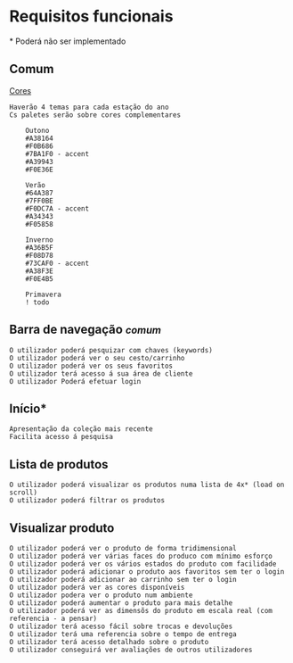 # Requisitos funcionais

\* Poderá não ser implementado

## Comum

[Cores](https://color.adobe.com/pt/create/color-wheel)

    Haverão 4 temas para cada estação do ano
    Cs paletes serão sobre cores complementares

        Outono
        #A38164
        #F0B686
        #7BA1F0 - accent
        #A39943
        #F0E36E

        Verão
        #64A387
        #7FF0BE
        #F0DC7A - accent
        #A34343
        #F05858

        Inverno
        #A36B5F
        #F08D78
        #73CAF0 - accent
        #A38F3E
        #F0E4B5

        Primavera
        ! todo

## Barra de navegação <small>_comum_</small>

    O utilizador poderá pesquizar com chaves (keywords)
    O utilizador poderá ver o seu cesto/carrinho
    O utilizador poderá ver os seus favoritos
    O utilizador terá acesso á sua área de cliente
    O utilizador Poderá efetuar login

## Início\*

    Apresentação da coleção mais recente
    Facilita acesso á pesquisa

## Lista de produtos

    O utilizador poderá visualizar os produtos numa lista de 4x* (load on scroll)
    O utilizador poderá filtrar os produtos

## Visualizar produto

    O utilizador poderá ver o produto de forma tridimensional
    O utilizador poderá ver várias faces do produco com mínimo esforço
    O utilizador poderá ver os vários estados do produto com facilidade
    O utilizador poderá adicionar o produto aos favoritos sem ter o login
    O utilizador poderá adicionar ao carrinho sem ter o login
    O utilizador poderá ver as cores disponíveis
    O utilizador podera ver o produto num ambiente
    O utilizador poderá aumentar o produto para mais detalhe
    O utilizador poderá ver as dimensõs do produto em escala real (com referencia - a pensar)
    O utilizador terá acesso fácil sobre trocas e devoluções
    O utilizador terá uma referencia sobre o tempo de entrega
    O utilizador terá acesso detalhado sobre o produto
    O utilizador conseguirá ver avaliações de outros utilizadores
